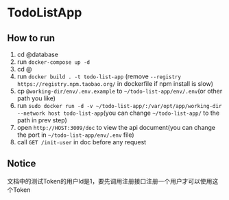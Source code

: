 # TodoListApp

## How to run

1. cd @database
2. run `docker-compose up -d`
3. cd @
4. run `docker build . -t todo-list-app` (remove `--registry https://registry.npm.taobao.org/` in dockerfile if npm
   install is slow)
5. cp `@working-dir/env/.env.example` to `~/todo-list-app/env/.env`(or other path you like)
6. run `sudo docker run -d -v ~/todo-list-app/:/var/opt/app/working-dir --network host todo-list-app`(you can
   change `~/todo-list-app/` to the path in prev step)
7. open `http://HOST:3009/doc` to view the api document(you can change the port in `~/todo-list-app/env/.env` file)
8. call `GET /init-user` in doc before any request

## Notice

文档中的测试Token的用户Id是1，要先调用注册接口注册一个用户才可以使用这个Token
